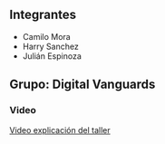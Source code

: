 ## Integrantes
- Camilo Mora
- Harry Sanchez
- Julián Espinoza
## Grupo: Digital Vanguards
### Video
[Video explicación del taller](https://youtu.be/VFylcqkxRnk)
